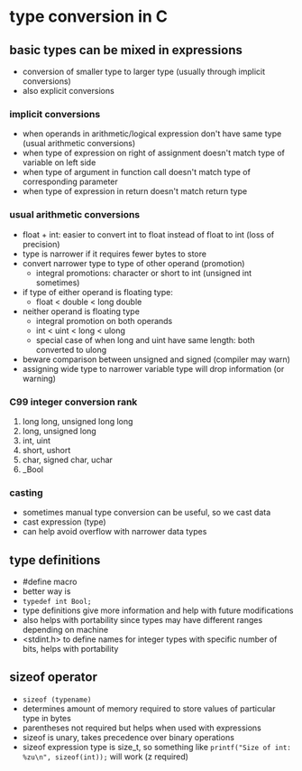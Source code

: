 # type conversion in C

## basic types can be mixed in expressions

* conversion of smaller type to larger type (usually through implicit conversions)
* also explicit conversions

### implicit conversions

* when operands in arithmetic/logical expression don't have same type (usual arithmetic conversions)
* when type of expression on right of assignment doesn't match type of variable on left side
* when type of argument in function call doesn't match type of corresponding parameter
* when type of expression in return doesn't match return type

### usual arithmetic conversions

* float + int: easier to convert int to float instead of float to int (loss of precision)
* type is narrower if it requires fewer bytes to store
* convert narrower type to type of other operand (promotion)
    - integral promotions: character or short to int (unsigned int sometimes)
* if type of either operand is floating type:
    - float < double < long double
* neither operand is floating type
    - integral promotion on both operands
    - int < uint < long < ulong
    - special case of when long and uint have same length: both converted to ulong
* beware comparison between unsigned and signed (compiler may warn)
* assigning wide type to narrower variable type will drop information (or warning)

### C99 integer conversion rank

1) long long, unsigned long long
2) long, unsigned long
3) int, uint
4) short, ushort
5) char, signed char, uchar
6) _Bool

### casting

* sometimes manual type conversion can be useful, so we cast data
* cast expression (type)
* can help avoid overflow with narrower data types

## type definitions

* #define macro
* better way is 
* `typedef int Bool;`
* type definitions give more information and help with future modifications
* also helps with portability since types may have different ranges depending on machine
* <stdint.h> to define names for integer types with specific number of bits, helps with portability

## sizeof operator
* `sizeof (typename)`
* determines amount of memory required to store values of particular type in bytes
* parentheses not required but helps when used with expressions
* sizeof is unary, takes precedence over binary operations
* sizeof expression type is size_t, so something like `printf("Size of int: %zu\n", sizeof(int));` will work (z required)